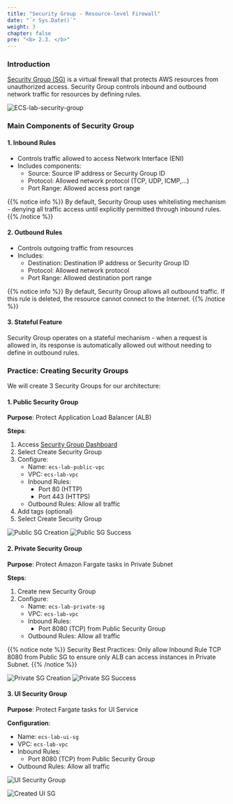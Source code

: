 ```yaml
---
title: "Security Group - Resource-level Firewall"
date: "`r Sys.Date()`"
weight: 3
chapter: false
pre: "<b> 2.3. </b>"
---
```


### Introduction

[Security Group (SG)](https://docs.aws.amazon.com/vpc/latest/userguide/vpc-security-groups.html#:~:text=A%20security%20group%20controls%20the,with%20a%20default%20security%20group.) is a virtual firewall that protects AWS resources from unauthorized access. Security Group controls inbound and outbound network traffic for resources by defining rules.

![ECS-lab-security-group](/images/2-prerequisites/3-security-groups/ECS-Lab-Security-Group.png)

### Main Components of Security Group

#### 1. Inbound Rules
- Controls traffic allowed to access Network Interface (ENI)
- Includes components:
  - Source: Source IP address or Security Group ID
  - Protocol: Allowed network protocol (TCP, UDP, ICMP,...)
  - Port Range: Allowed access port range

{{% notice info %}}
By default, Security Group uses whitelisting mechanism - denying all traffic access until explicitly permitted through inbound rules.
{{% /notice %}}

#### 2. Outbound Rules
- Controls outgoing traffic from resources
- Includes:
  - Destination: Destination IP address or Security Group ID
  - Protocol: Allowed network protocol
  - Port Range: Allowed destination port range

{{% notice info %}}
By default, Security Group allows all outbound traffic. If this rule is deleted, the resource cannot connect to the Internet.
{{% /notice %}}

#### 3. Stateful Feature
Security Group operates on a stateful mechanism - when a request is allowed in, its response is automatically allowed out without needing to define in outbound rules.

### Practice: Creating Security Groups

We will create 3 Security Groups for our architecture:

#### 1. Public Security Group
**Purpose**: Protect Application Load Balancer (ALB)

**Steps**:
1. Access [Security Group Dashboard](console.aws.amazon.com/ec2/home#SecurityGroups)
2. Select Create Security Group
3. Configure:
   - Name: `ecs-lab-public-vpc`
   - VPC: `ecs-lab-vpc`
   - Inbound Rules:
     - Port 80 (HTTP)
     - Port 443 (HTTPS)
   - Outbound Rules: Allow all traffic
4. Add tags (optional)
5. Select Create Security Group

![Public SG Creation](/images/2-prerequisites/3-security-groups/image.png)
![Public SG Success](/images/2-prerequisites/3-security-groups/image-1.png)

#### 2. Private Security Group
**Purpose**: Protect Amazon Fargate tasks in Private Subnet

**Steps**:
1. Create new Security Group
2. Configure:
   - Name: `ecs-lab-private-sg`
   - VPC: `ecs-lab-vpc`
   - Inbound Rules:
     - Port 8080 (TCP) from Public Security Group
   - Outbound Rules: Allow all traffic

{{% notice note %}}
Security Best Practices: Only allow Inbound Rule TCP 8080 from Public SG to ensure only ALB can access instances in Private Subnet.
{{% /notice %}}

![Private SG Creation](/images/2-prerequisites/3-security-groups/image-2.png)
![Private SG Success](/images/2-prerequisites/3-security-groups/image-3.png)

#### 3. UI Security Group
**Purpose**: Protect Fargate tasks for UI Service

**Configuration**:
- Name: `ecs-lab-ui-sg`
- VPC: `ecs-lab-vpc`
- Inbound Rules:
  - Port 8080 (TCP) from Public Security Group
- Outbound Rules: Allow all traffic

![UI Security Group](/images/2-prerequisites/3-security-groups/image-4.png)

![Created UI SG](/images/2-prerequisites/3-security-groups/image-5.png)